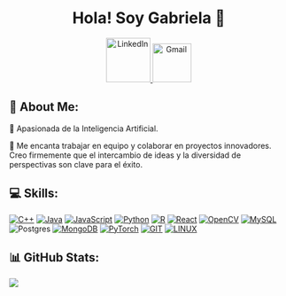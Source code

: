 <div align="center">
  <h1>Hola! Soy Gabriela 👋</h1>
  <a href="https://linkedin.com/in/https://www.linkedin.com/in/gabriela-colque-unocc-9078a0291">
    <img src="https://img.shields.io/badge/LinkedIn-%230077B5.svg?logo=linkedin&logoColor=white" alt="LinkedIn" width="80">
  </a>
  <a href="mailto:gabrielafeber16@outlook.com">
    <img src="https://img.shields.io/badge/Gmail-D14836?style=for-the-badge&logo=gmail&logoColor=white" alt="Gmail" width="70">
  </a>
</div>

## 💫 About Me:

🌟  Apasionada de la Inteligencia Artificial.

🌟 Me encanta trabajar en equipo y colaborar en proyectos innovadores. Creo firmemente que el intercambio de ideas y la diversidad de perspectivas son clave para el éxito. 




## 💻 Skills:
[![C++](https://img.shields.io/badge/c++-%2300599C.svg?style=for-the-badge&logo=c%2B%2B&logoColor=white)](#)
[![Java](https://img.shields.io/badge/java-%23ED8B00.svg?style=for-the-badge&logo=openjdk&logoColor=white)](#)
[![JavaScript](https://img.shields.io/badge/javascript-%23323330.svg?style=for-the-badge&logo=javascript&logoColor=%23F7DF1E)](#)
[![Python](https://img.shields.io/badge/python-3670A0?style=for-the-badge&logo=python&logoColor=ffdd54)](#)
[![R](https://img.shields.io/badge/r-%23276DC3.svg?style=for-the-badge&logo=r&logoColor=white)](#)
[![React](https://img.shields.io/badge/react-%2320232a.svg?style=for-the-badge&logo=react&logoColor=%2361DAFB)](#)
[![OpenCV](https://img.shields.io/badge/opencv-%23white.svg?style=for-the-badge&logo=opencv&logoColor=white)](#)
[![MySQL](https://img.shields.io/badge/mysql-%2300000f.svg?style=for-the-badge&logo=mysql&logoColor=white)](#)
![Postgres](https://img.shields.io/badge/postgres-%23316192.svg?style=for-the-badge&logo=postgresql&logoColor=white)
[![MongoDB](https://img.shields.io/badge/MongoDB-%234ea94b.svg?style=for-the-badge&logo=mongodb&logoColor=white)](#)
[![PyTorch](https://img.shields.io/badge/PyTorch-%23EE4C2C.svg?style=for-the-badge&logo=PyTorch&logoColor=white)](#)
[![GIT](https://img.shields.io/badge/Git-fc6d26?style=for-the-badge&logo=git&logoColor=white)](#)
[![LINUX](https://img.shields.io/badge/Linux-FCC624?style=for-the-badge&logo=linux&logoColor=black)](#)


## 📊 GitHub Stats:
![](https://github-readme-stats.vercel.app/api/top-langs/?username=GabrielaC01&theme=dracula&hide_border=false&include_all_commits=false&count_private=false&layout=compact)


<!-- Proudly created with GPRM ( https://gprm.itsvg.in ) -->
